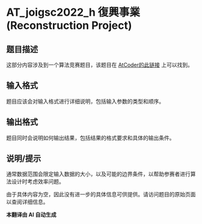 # AT_joigsc2022_h 復興事業 (Reconstruction Project)

## 题目描述

这部分内容涉及到一个算法竞赛题目，该题目在 [AtCoder的此链接](https://atcoder.jp/contests/joigsc2022/tasks/joigsc2022_h) 上可以找到。

## 输入格式

题目应该会对输入格式进行详细说明，包括输入参数的类型和顺序。

## 输出格式

题目同时会说明如何输出结果，包括结果的格式要求和具体的输出条件。

## 说明/提示

通常数据范围会限定输入数据的大小，以及可能的边界条件，以帮助参赛者进行算法设计时考虑效率问题。

由于具体内容为空，因此没有进一步的具体信息可供提供。请访问题目的原始页面以查阅详细信息。

 **本翻译由 AI 自动生成**